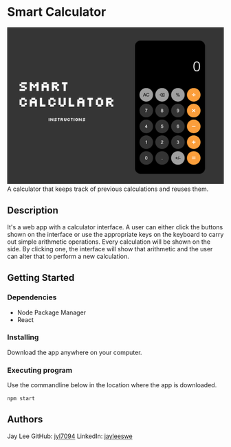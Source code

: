 # Smart Calculator

![A snapshot of Smart Calculator](./SmartCalculator.png)
A calculator that keeps track of previous calculations and reuses them.

## Description

It's a web app with a calculator interface. A user can either click the buttons shown on the interface or use the appropriate keys on the keyboard to carry out simple arithmetic operations. Every calculation will be shown on the side. By clicking one, the interface will show that arithmetic and the user can alter that to perform a new calculation.

## Getting Started

### Dependencies

- Node Package Manager
- React

### Installing

Download the app anywhere on your computer.

### Executing program

Use the commandline below in the location where the app is downloaded.

```
npm start
```

## Authors

Jay Lee
GitHub: [jyl7094](https://github.com/jyl7094)
LinkedIn: [jayleeswe](https://www.linkedin.com/in/jayleeswe/s)
